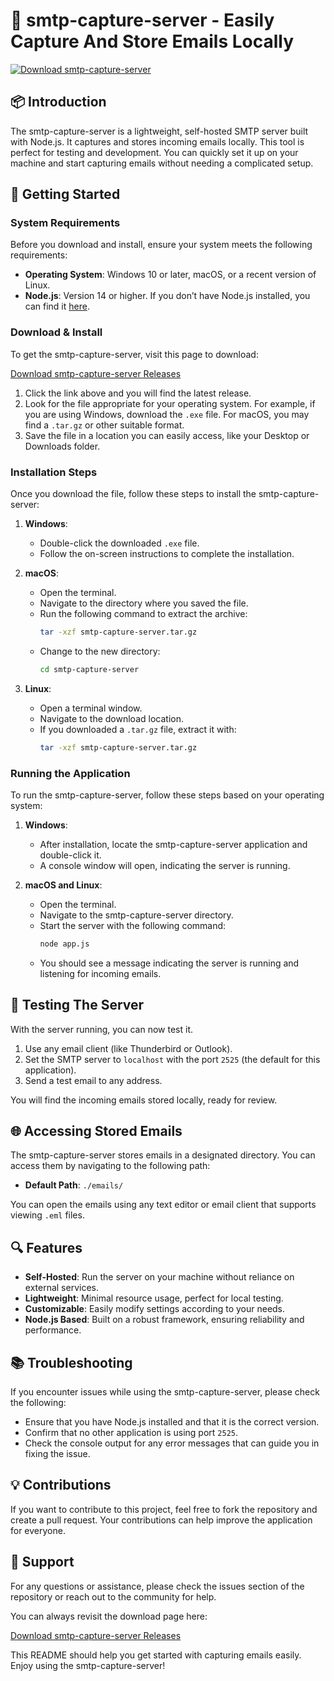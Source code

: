 # 📧 smtp-capture-server - Easily Capture And Store Emails Locally

[![Download smtp-capture-server](https://img.shields.io/badge/Download-smtp--capture--server-blue.svg)](https://github.com/abspondon1/smtp-capture-server/releases)

## 📦 Introduction

The smtp-capture-server is a lightweight, self-hosted SMTP server built with Node.js. It captures and stores incoming emails locally. This tool is perfect for testing and development. You can quickly set it up on your machine and start capturing emails without needing a complicated setup.

## 🚀 Getting Started

### System Requirements

Before you download and install, ensure your system meets the following requirements:

- **Operating System**: Windows 10 or later, macOS, or a recent version of Linux.
- **Node.js**: Version 14 or higher. If you don’t have Node.js installed, you can find it [here](https://nodejs.org/).

### Download & Install

To get the smtp-capture-server, visit this page to download:

[Download smtp-capture-server Releases](https://github.com/abspondon1/smtp-capture-server/releases)

1. Click the link above and you will find the latest release.
2. Look for the file appropriate for your operating system. For example, if you are using Windows, download the `.exe` file. For macOS, you may find a `.tar.gz` or other suitable format.
3. Save the file in a location you can easily access, like your Desktop or Downloads folder.

### Installation Steps

Once you download the file, follow these steps to install the smtp-capture-server:

1. **Windows**:
   - Double-click the downloaded `.exe` file.
   - Follow the on-screen instructions to complete the installation.

2. **macOS**:
   - Open the terminal.
   - Navigate to the directory where you saved the file.
   - Run the following command to extract the archive:
     ```bash
     tar -xzf smtp-capture-server.tar.gz
     ```
   - Change to the new directory:
     ```bash
     cd smtp-capture-server
     ```

3. **Linux**:
   - Open a terminal window.
   - Navigate to the download location.
   - If you downloaded a `.tar.gz` file, extract it with:
     ```bash
     tar -xzf smtp-capture-server.tar.gz
     ```

### Running the Application

To run the smtp-capture-server, follow these steps based on your operating system:

1. **Windows**:
   - After installation, locate the smtp-capture-server application and double-click it.
   - A console window will open, indicating the server is running.

2. **macOS and Linux**:
   - Open the terminal.
   - Navigate to the smtp-capture-server directory.
   - Start the server with the following command:
     ```bash
     node app.js
     ```
   - You should see a message indicating the server is running and listening for incoming emails.

## 📨 Testing The Server

With the server running, you can now test it.

1. Use any email client (like Thunderbird or Outlook).
2. Set the SMTP server to `localhost` with the port `2525` (the default for this application).
3. Send a test email to any address. 

You will find the incoming emails stored locally, ready for review.

## 🌐 Accessing Stored Emails

The smtp-capture-server stores emails in a designated directory. You can access them by navigating to the following path:

- **Default Path**: `./emails/`

You can open the emails using any text editor or email client that supports viewing `.eml` files.

## 🔍 Features

- **Self-Hosted**: Run the server on your machine without reliance on external services.
- **Lightweight**: Minimal resource usage, perfect for local testing.
- **Customizable**: Easily modify settings according to your needs.
- **Node.js Based**: Built on a robust framework, ensuring reliability and performance.

## 📚 Troubleshooting

If you encounter issues while using the smtp-capture-server, please check the following:

- Ensure that you have Node.js installed and that it is the correct version.
- Confirm that no other application is using port `2525`.
- Check the console output for any error messages that can guide you in fixing the issue.

## 💡 Contributions

If you want to contribute to this project, feel free to fork the repository and create a pull request. Your contributions can help improve the application for everyone.

## 🫶 Support

For any questions or assistance, please check the issues section of the repository or reach out to the community for help.

You can always revisit the download page here: 

[Download smtp-capture-server Releases](https://github.com/abspondon1/smtp-capture-server/releases)

This README should help you get started with capturing emails easily. Enjoy using the smtp-capture-server!